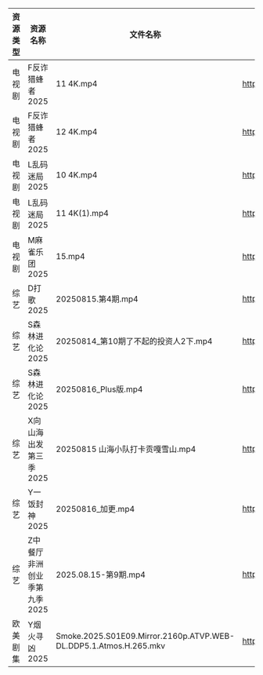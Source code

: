 | 资源类型 | 资源名称             | 文件名称                                                              | 分享链接                                 | 更新时间                |
| ---- | ---------------- | ----------------------------------------------------------------- | ------------------------------------ | ------------------- |
| 电视剧  | F反诈猎蜂者2025       | 11 4K.mp4                                                         | https://www.alipan.com/s/y2n2PsHN76n | 2025-08-16 10:00:58 |
| 电视剧  | F反诈猎蜂者2025       | 12 4K.mp4                                                         | https://www.alipan.com/s/y2n2PsHN76n | 2025-08-16 10:00:56 |
| 电视剧  | L乱码迷局2025        | 10 4K.mp4                                                         | https://www.alipan.com/s/CJ4yqcSAku1 | 2025-08-16 10:01:18 |
| 电视剧  | L乱码迷局2025        | 11 4K(1).mp4                                                      | https://www.alipan.com/s/CJ4yqcSAku1 | 2025-08-16 10:01:18 |
| 电视剧  | M麻雀乐团2025        | 15.mp4                                                            | https://pan.quark.cn/s/6f7fe24c7e8f  | 2025-08-16 01:26:56 |
| 综艺   | D打歌2025          | 20250815.第4期.mp4                                                  | https://pan.quark.cn/s/bd23329f1a1a  | 2025-08-16 10:40:24 |
| 综艺   | S森林进化论2025       | 20250814_第10期了不起的投资人2下.mp4                                        | https://www.alipan.com/s/aan2jEB4eLz | 2025-08-16 10:02:41 |
| 综艺   | S森林进化论2025       | 20250816_Plus版.mp4                                                | https://www.alipan.com/s/aan2jEB4eLz | 2025-08-16 15:02:21 |
| 综艺   | X向山海出发第三季2025    | 20250815 山海小队打卡贡嘎雪山.mp4                                           | https://pan.quark.cn/s/71ffe87a45c8  | 2025-08-16 01:44:38 |
| 综艺   | Y一饭封神2025        | 20250816_加更.mp4                                                   | https://www.alipan.com/s/w4Qpfj6YdVw | 2025-08-16 16:02:25 |
| 综艺   | Z中餐厅非洲创业季第九季2025 | 2025.08.15-第9期.mp4                                                | https://pan.quark.cn/s/b593f5a4180b  | 2025-08-16 01:45:35 |
| 欧美剧集 | Y烟火寻凶2025        | Smoke.2025.S01E09.Mirror.2160p.ATVP.WEB-DL.DDP5.1.Atmos.H.265.mkv | https://pan.quark.cn/s/96d5d0ce3ae2  | 2025-08-16 01:37:42 |
